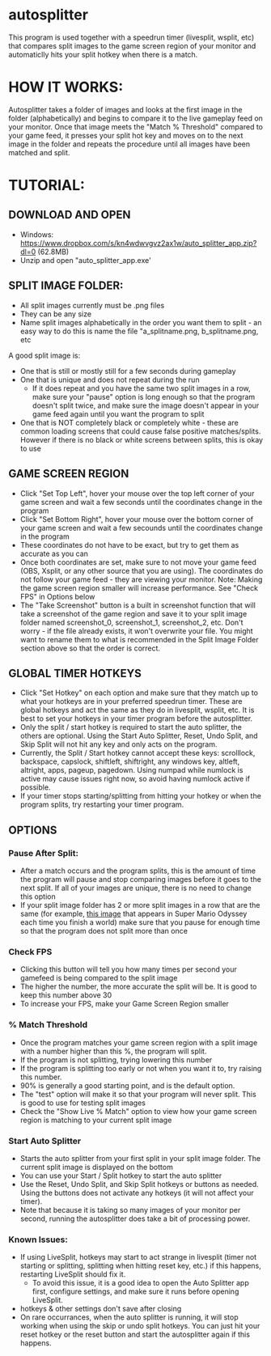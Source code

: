 # autosplitter
This program is used together with a speedrun timer (livesplit, wsplit, etc) that compares split images to the game screen region of your monitor and automaticlly hits your split hotkey when there is a match.

# HOW IT WORKS:

Autosplitter takes a folder of images and looks at the first image in the folder (alphabetically) and begins to compare it to the live gameplay feed on your monitor. Once that image meets the "Match % Threshold" compared to your game feed, it presses your split hot key and moves on to the next image in the folder and repeats the procedure until all images have been matched and split.

# TUTORIAL:

## DOWNLOAD AND OPEN

- Windows: https://www.dropbox.com/s/kn4wdwvgvz2ax1w/auto_splitter_app.zip?dl=0 (62.8MB)
- Unzip and open "auto_splitter_app.exe'

## SPLIT IMAGE FOLDER:
- All split images currently must be .png files
- They can be any size
- Name split images alphabetically in the order you want them to split - an easy way to do this is name the file "a_splitname.png, b_splitname.png, etc

A good split image is:
- One that is still or mostly still for a few seconds during gameplay
- One that is unique and does not repeat during the run
    - If it does repeat and you have the same two split images in a row, make sure your "pause" option is long enough so that the program doesn't split twice, and make sure the image doesn't appear in your game feed again until you want the program to split
- One that is NOT completely black or completely white - these are common loading screens that could cause false positive matches/splits. However if there is no black or white screens between splits, this is okay to use

## GAME SCREEN REGION
- Click "Set Top Left", hover your mouse over the top left corner of your game screen and wait a few seconds until the coordinates change in the program
- Click "Set Bottom Right", hover your mouse over the bottom corner of your game screen and wait a few secounds until the coordinates change in the program
- These coordinates do not have to be exact, but try to get them as accurate as you can
- Once both coordinates are set, make sure to not move your game feed (OBS, Xsplit, or any other source that you are using). The coordinates do not follow your game feed - they are viewing your monitor.
Note: Making the game screen region smaller will increase performance. See "Check FPS" in Options below
- The "Take Screenshot" button is a built in screenshot function that will take a screenshot of the game region and save it to your split image folder named screenshot_0, screenshot_1, screenshot_2, etc. Don't worry - if the file already exists, it won't overwrite your file. You might want to rename them to what is recommended in the Split Image Folder section above so that the order is correct. 

## GLOBAL TIMER HOTKEYS
- Click "Set Hotkey" on each option and make sure that they match up to what your hotkeys are in your preferred speedrun timer. These are global hotkeys and act the same as they do in livesplit, wsplit, etc. It is best to set your hotkeys in your timer program before the autosplitter.
- Only the split / start hotkey is required to start the auto splitter, the others are optional. Using the Start Auto Splitter, Reset, Undo Split, and Skip Split will not hit any key and only acts on the program.
- Currently, the Split / Start hotkey cannot accept these keys: scrolllock, backspace, capslock, shiftleft, shiftright, any windows key, altleft, altright, apps, pageup, pagedown. Using numpad while numlock is active may cause issues right now, so avoid having numlock active if possible.
- If your timer stops starting/splitting from hitting your hotkey or when the program splits, try restarting your timer program.

## OPTIONS
### Pause After Split:
- After a match occurs and the program splits, this is the amount of time the program will pause and stop comparing images before it goes to the next split.  If all of your images are unique, there is no need to change this option 
- If your split image folder has 2 or more split images in a row that are the same (for example, [this image](https://i.imgur.com/MubhHc5.png) that appears in Super Mario Odyssey each time you finish a world) make sure that you pause for enough time so that the program does not split more than once

### Check FPS
- Clicking this button will tell you how many times per second your gamefeed is being compared to the split image
- The higher the number, the more accurate the split will be. It is good to keep this number above 30
- To increase your FPS, make your Game Screen Region smaller

### % Match Threshold
- Once the program matches your game screen region with a split image with a number higher than this %, the program will split.
- If the program is not splitting, trying lowering this number
- If the program is splitting too early or not when you want it to, try raising this number. 
- 90% is generally a good starting point, and is the default option.
- The "test" option will make it so that your program will never split. This is good to use for testing split images
- Check the "Show Live % Match" option to view how your game screen region is matching to your current split image

### Start Auto Splitter
- Starts the auto splitter from your first split in your split image folder. The current split image is displayed on the bottom
- You can use your Start / Split hotkey to start the auto splitter
- Use the Reset, Undo Split, and Skip Split hotkeys or buttons as needed. Using the buttons does not activate any hotkeys (it will not affect your timer).
- Note that because it is taking so many images of your monitor per second, running the autosplitter does take a bit of processing power.

### Known Issues:
- If using LiveSplit, hotkeys may start to act strange in livesplit (timer not starting or splitting, splitting when hitting reset key, etc.) if this happens, restarting LiveSplit should fix it. 
    - To avoid this issue, it is a good idea to open the Auto Splitter app first, configure settings, and make sure it runs before opening LiveSplit.
- hotkeys & other settings don't save after closing
- On rare occurrances, when the auto splitter is running, it will stop working when using the skip or undo split hotkeys. You can just hit your reset hotkey or the reset button and start the autosplitter again if this happens.
